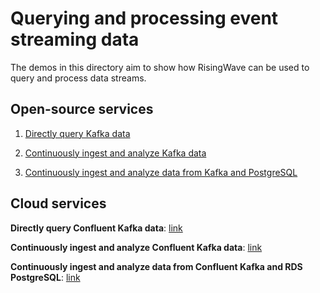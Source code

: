 # Querying and processing event streaming data

The demos in this directory aim to show how RisingWave can be used to query and process data streams. 

## Open-source services

1. [Directly query Kafka data](./00-query_kafka.md)

2. [Continuously ingest and analyze Kafka data](./01-ingest_analyze_kafka.md)

3. [Continuously ingest and analyze data from Kafka and PostgreSQL](./02-ingest_analyze_kafka_pg.md)


## Cloud services

**Directly query Confluent Kafka data**: [link]()

**Continuously ingest and analyze Confluent Kafka data**: [link]()

**Continuously ingest and analyze data from Confluent Kafka and RDS PostgreSQL**: [link]()

